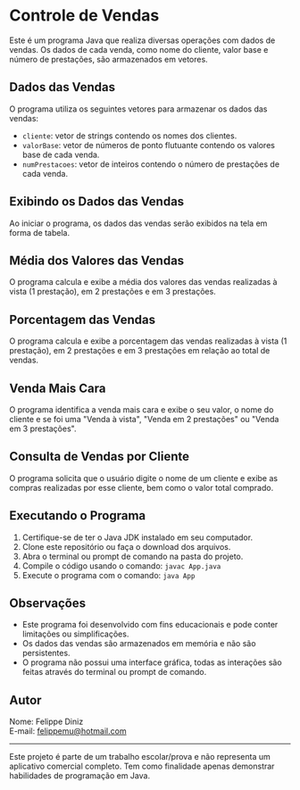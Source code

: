 # Controle de Vendas

Este é um programa Java que realiza diversas operações com dados de vendas. Os dados de cada venda, como nome do cliente, valor base e número de prestações, são armazenados em vetores.

## Dados das Vendas

O programa utiliza os seguintes vetores para armazenar os dados das vendas:

- `cliente`: vetor de strings contendo os nomes dos clientes.
- `valorBase`: vetor de números de ponto flutuante contendo os valores base de cada venda.
- `numPrestacoes`: vetor de inteiros contendo o número de prestações de cada venda.

## Exibindo os Dados das Vendas

Ao iniciar o programa, os dados das vendas serão exibidos na tela em forma de tabela.

## Média dos Valores das Vendas

O programa calcula e exibe a média dos valores das vendas realizadas à vista (1 prestação), em 2 prestações e em 3 prestações.

## Porcentagem das Vendas

O programa calcula e exibe a porcentagem das vendas realizadas à vista (1 prestação), em 2 prestações e em 3 prestações em relação ao total de vendas.

## Venda Mais Cara

O programa identifica a venda mais cara e exibe o seu valor, o nome do cliente e se foi uma "Venda à vista", "Venda em 2 prestações" ou "Venda em 3 prestações".

## Consulta de Vendas por Cliente

O programa solicita que o usuário digite o nome de um cliente e exibe as compras realizadas por esse cliente, bem como o valor total comprado.

## Executando o Programa

1. Certifique-se de ter o Java JDK instalado em seu computador.
2. Clone este repositório ou faça o download dos arquivos.
3. Abra o terminal ou prompt de comando na pasta do projeto.
4. Compile o código usando o comando: `javac App.java`
5. Execute o programa com o comando: `java App`

## Observações

- Este programa foi desenvolvido com fins educacionais e pode conter limitações ou simplificações.
- Os dados das vendas são armazenados em memória e não são persistentes.
- O programa não possui uma interface gráfica, todas as interações são feitas através do terminal ou prompt de comando.

## Autor

Nome: Felippe Diniz  
E-mail: felippemu@hotmail.com

---
Este projeto é parte de um trabalho escolar/prova e não representa um aplicativo comercial completo. Tem como finalidade apenas demonstrar habilidades de programação em Java.
